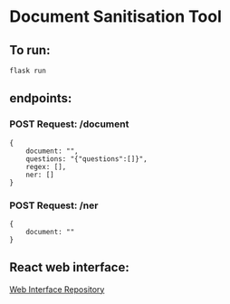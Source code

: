 # Document Sanitisation Tool

## To run:

```flask run```

## endpoints: 
### POST Request: /document
```json:
{
    document: "",
    questions: "{"questions":[]}",
    regex: [],
    ner: []
}
```

### POST Request: /ner
```json:
{
    document: ""
}
```


## React web interface:
[Web Interface Repository](https://gitlab.cs.man.ac.uk/p72510fv/sanitisation-system-front-end)